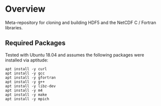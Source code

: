 Overview
========

Meta-repository for cloning and building HDF5 and the NetCDF C / Fortran libraries.

Required Packages
-----------------
Tested with Ubuntu 18.04 and assumes the following packages were installed via aptitude:

```
apt install -y curl
apt install -y gcc
apt install -y gfortran
apt install -y g++
apt install -y libz-dev
apt install -y m4
apt install -y make
apt install -y mpich
```
